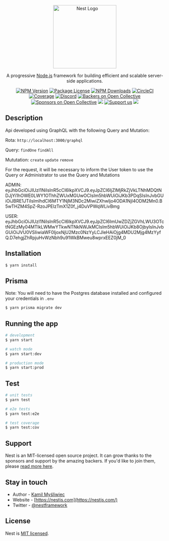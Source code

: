 <p align="center">
  <a href="http://nestjs.com/" target="blank"><img src="https://nestjs.com/img/logo-small.svg" width="200" alt="Nest Logo" /></a>
</p>

[circleci-image]: https://img.shields.io/circleci/build/github/nestjs/nest/master?token=abc123def456
[circleci-url]: https://circleci.com/gh/nestjs/nest

  <p align="center">A progressive <a href="http://nodejs.org" target="_blank">Node.js</a> framework for building efficient and scalable server-side applications.</p>
    <p align="center">
<a href="https://www.npmjs.com/~nestjscore" target="_blank"><img src="https://img.shields.io/npm/v/@nestjs/core.svg" alt="NPM Version" /></a>
<a href="https://www.npmjs.com/~nestjscore" target="_blank"><img src="https://img.shields.io/npm/l/@nestjs/core.svg" alt="Package License" /></a>
<a href="https://www.npmjs.com/~nestjscore" target="_blank"><img src="https://img.shields.io/npm/dm/@nestjs/common.svg" alt="NPM Downloads" /></a>
<a href="https://circleci.com/gh/nestjs/nest" target="_blank"><img src="https://img.shields.io/circleci/build/github/nestjs/nest/master" alt="CircleCI" /></a>
<a href="https://coveralls.io/github/nestjs/nest?branch=master" target="_blank"><img src="https://coveralls.io/repos/github/nestjs/nest/badge.svg?branch=master#9" alt="Coverage" /></a>
<a href="https://discord.gg/G7Qnnhy" target="_blank"><img src="https://img.shields.io/badge/discord-online-brightgreen.svg" alt="Discord"/></a>
<a href="https://opencollective.com/nest#backer" target="_blank"><img src="https://opencollective.com/nest/backers/badge.svg" alt="Backers on Open Collective" /></a>
<a href="https://opencollective.com/nest#sponsor" target="_blank"><img src="https://opencollective.com/nest/sponsors/badge.svg" alt="Sponsors on Open Collective" /></a>
  <a href="https://paypal.me/kamilmysliwiec" target="_blank"><img src="https://img.shields.io/badge/Donate-PayPal-ff3f59.svg"/></a>
    <a href="https://opencollective.com/nest#sponsor"  target="_blank"><img src="https://img.shields.io/badge/Support%20us-Open%20Collective-41B883.svg" alt="Support us"></a>
  <a href="https://twitter.com/nestframework" target="_blank"><img src="https://img.shields.io/twitter/follow/nestframework.svg?style=social&label=Follow"></a>
</p>
  <!--[![Backers on Open Collective](https://opencollective.com/nest/backers/badge.svg)](https://opencollective.com/nest#backer)
  [![Sponsors on Open Collective](https://opencollective.com/nest/sponsors/badge.svg)](https://opencollective.com/nest#sponsor)-->

## Description

Api developed using GraphQL with the following Query and Mutation:

Rota: `http://localhost:3000/graphql`

Query: `findOne` `findAll`

Mututation: `create` `update` `remove`

For the request, it will be necessary to inform the User token to use the Query or Administrator to use the Query and Mutations

ADMIN: eyJhbGciOiJIUzI1NiIsInR5cCI6IkpXVCJ9.eyJpZCI6IjZlMjRkZjVkLTNhMDQtNDJjYi1hOWE0LWY1OThhZWUxMGUwOCIsIm5hbWUiOiJKb3PDqSIsInJvbGUiOiJBRE1JTiIsImlhdCI6MTY1NjM3NDc2MiwiZXhwIjo4ODA1NjI4ODM2Mn0.B5wTHZM4SpZ-RzoJPElzTmX1Z0f_j4DuVPWqWLivBmg


USER: eyJhbGciOiJIUzI1NiIsInR5cCI6IkpXVCJ9.eyJpZCI6ImUwZDZjZGVhLWU3OTctNGEzMy04MTlkLWMwYTkwNTNkNWJkMCIsIm5hbWUiOiJKb8OjbyIsInJvbGUiOiJVU0VSIiwiaWF0IjoxNjU2Mzc0NzYyLCJleHAiOjg4MDU2Mjg4MzYyfQ.D7ehgjZhRpjuHvWzNbh9u91WkBMweu8wprxEEZ0jM_0

## Installation

```bash
$ yarn install
```

## Prisma

Note: You will need to have the Postgres database installed and configured your credentials in `.env`

```bash
$ yarn prisma migrate dev
```

## Running the app

```bash
# development
$ yarn start

# watch mode
$ yarn start:dev

# production mode
$ yarn start:prod
```

## Test

```bash
# unit tests
$ yarn test

# e2e tests
$ yarn test:e2e

# test coverage
$ yarn test:cov
```

## Support

Nest is an MIT-licensed open source project. It can grow thanks to the sponsors and support by the amazing backers. If you'd like to join them, please [read more here](https://docs.nestjs.com/support).

## Stay in touch

- Author - [Kamil Myśliwiec](https://kamilmysliwiec.com)
- Website - [https://nestjs.com](https://nestjs.com/)
- Twitter - [@nestframework](https://twitter.com/nestframework)

## License

Nest is [MIT licensed](LICENSE).
